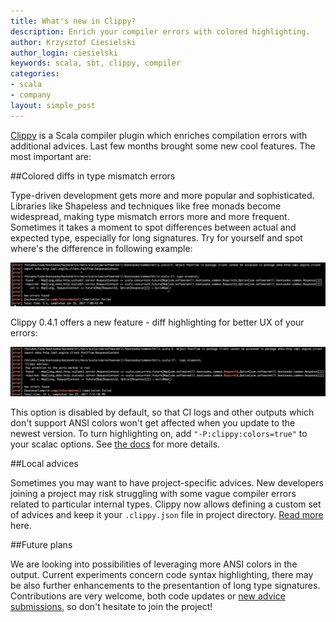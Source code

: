 ```yaml
---
title: What's new in Clippy?
description: Enrich your compiler errors with colored highlighting.
author: Krzysztof Ciesielski
author_login: ciesielski
keywords: scala, sbt, clippy, compiler
categories:
- scala
- company
layout: simple_post
---
```

[Clippy](https://scala-clippy.org/) is a Scala compiler plugin which enriches compilation errors with additional advices. Last few months brought some new cool features. The most important are:

##Colored diffs in type mismatch errors  

Type-driven development gets more and more popular and sophisticated. Libraries like Shapeless and techniques like free monads become widespread, making type mismatch errors more and more frequent. Sometimes it takes a moment to spot differences between actual and expected type, especially for long signatures. Try for yourself and spot where's the difference in following example:  

<div style="width: 100%; text-align: center"> <img src="/img/clippy-highlighting-01.png" /> </div>

Clippy 0.4.1 offers a new feature - diff highlighting for better UX of your errors:  

<div style="width: 100%; text-align: center"> <img src="/img/clippy-highlighting-02.png" /> </div>

This option is disabled by default, so that CI logs and other outputs which don't support ANSI colors won't get affected when you update to the newest version. To turn highlighting on, add `"-P:clippy:colors=true"` to your scalac options. See [the docs](https://github.com/softwaremill/scala-clippy#enabling-colored-type-mismatch-diffs) for more details.  

##Local advices  

Sometimes you may want to have project-specific advices. New developers joining a project may risk struggling with some vague compiler errors related to particular internal types. Clippy now allows defining a custom set of advices and keep it your `.clippy.json` file in project directory. [Read more](https://github.com/softwaremill/scala-clippy#project-specific-advice) here.  

##Future plans  

We are looking into possibilities of leveraging more ANSI colors in the output. Current experiments concern code syntax highlighting, there may be also further enhancements to the presentantion of long type signatures. Contributions are very welcome, both code updates or [new advice submissions](https://scala-clippy.org/), so don't hesitate to join the project!
